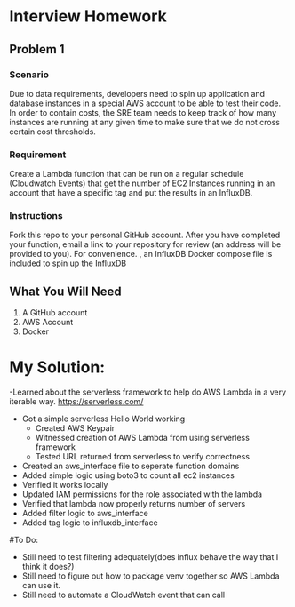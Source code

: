 # Interview Homework


## Problem 1

### Scenario
Due to data requirements, developers need to spin up application and database instances in a special AWS account to be able to test their code.  In order to contain costs, the SRE team needs to keep track of how many instances are running at any given time to make sure that we do not cross certain cost thresholds.

### Requirement
Create a Lambda function that can be run on a regular schedule (Cloudwatch Events) that get the number of EC2 Instances running in an account that have a specific tag and put the results in an InfluxDB.

### Instructions
Fork this repo to your personal GitHub account.  After you have completed your function, email a link to your repository for review (an address will be provided to you).  For convenience. , an InfluxDB Docker compose file is included to spin up the InfluxDB

## What You Will Need
1.  A GitHub account
2.  AWS Account
3.  Docker

# My Solution:

-Learned about the serverless framework to help do AWS Lambda in a very iterable way. https://serverless.com/
- Got a simple serverless Hello World working
  -  Created AWS Keypair
  -  Witnessed creation of AWS Lambda from using serverless framework
  -  Tested URL returned from serverless to verify correctness
- Created an aws_interface file to seperate function domains
- Added simple logic using boto3 to count all ec2 instances
- Verified it works locally
- Updated IAM permissions for the role associated with the lambda
- Verified that lambda now properly returns number of servers
- Added filter logic to aws_interface
- Added tag logic to influxdb_interface

#To Do:
- Still need to test filtering adequately(does influx behave the way that I think it does?)
- Still need to figure out how to package venv together so AWS Lambda can use it.
- Still need to automate a CloudWatch event that can call

